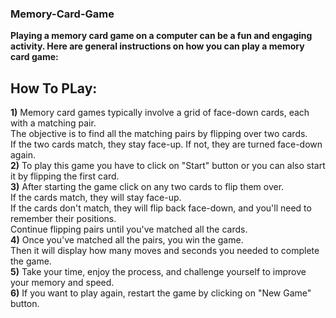 ### Memory-Card-Game

**Playing a memory card game on a computer can be a fun and engaging activity. Here are general instructions on how you can play a memory card game:**

## How To PLay:
**1)** Memory card games typically involve a grid of face-down cards, each with a matching pair. <br>
       The objective is to find all the matching pairs by flipping over two cards. <br>
       If the two cards match, they stay face-up. If not, they are turned face-down again. <br>
**2)** To play this game you have to click on "Start" button or you can also start it by flipping the first card. <br>
**3)** After starting the game click on any two cards to flip them over. <br>
       If the cards match, they will stay face-up. <br>
       If the cards don't match, they will flip back face-down, and you'll need to remember their positions. <br>
       Continue flipping pairs until you've matched all the cards. <br>
**4)** Once you've matched all the pairs, you win the game. <br>
       Then it will display how many moves and seconds you needed to complete the game. <br>
**5)** Take your time, enjoy the process, and challenge yourself to improve your memory and speed. <br>
**6)** If you want to play again, restart the game by clicking on "New Game" button.
